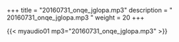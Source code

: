 +++
title = "20160731_onqe_jglopa.mp3"
description = " 20160731_onqe_jglopa.mp3 "
weight = 20
+++

{{< myaudio01 mp3="20160731_onqe_jglopa.mp3" >}}

